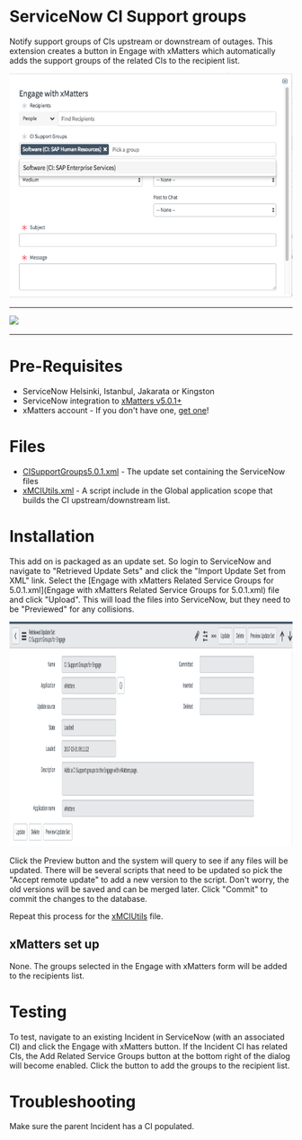 # ServiceNow CI Support groups
Notify support groups of CIs upstream or downstream of outages. This extension creates a button in Engage with xMatters which automatically adds the support groups of the related CIs to the recipient list.

<kbd>
  <img src="images/CIGroups1.png" height="400">
</kbd>

---------

<kbd>
  <img src="https://github.com/xmatters/xMatters-Labs/raw/master/media/disclaimer.png">
</kbd>

---------


# Pre-Requisites
* ServiceNow Helsinki, Istanbul, Jakarata or Kingston
* ServiceNow integration to [xMatters v5.0.1+](https://store.servicenow.com/sn_appstore_store.do#!/store/application/5950d7444f2231000e9fa88ca310c78c/)
* xMatters account - If you don't have one, [get one](https://www.xmatters.com)!


# Files
* [CISupportGroups5.0.1.xml](CISupportGroups5.0.1.xml) - The update set containing the ServiceNow files
* [xMCIUtils.xml](xMCIUtils.xml) - A script include in the Global application scope that builds the CI upstream/downstream list.

# Installation
This add on is packaged as an update set. So login to ServiceNow and navigate to "Retrieved Update Sets" and click the "Import Update Set from XML" link. Select the [Engage with xMatters Related Service Groups for 5.0.1.xml](Engage with xMatters Related Service Groups for 5.0.1.xml) file and click "Upload". This will load the files into ServiceNow, but they need to be "Previewed" for any collisions. 

<kbd>
  <img src="images/preview_update_set.png" height="400">
</kbd>

Click the Preview button and the system will query to see if any files will be updated. There will be several scripts that need to be updated so pick the "Accept remote update" to add a new version to the script. Don't worry, the old versions will be saved and can be merged later. Click "Commit" to commit the changes to the database. 

Repeat this process for the [xMCIUtils](xMCIUtils.xml) file. 

## xMatters set up
None. The groups selected in the Engage with xMatters form will be added to the recipients list. 
   
# Testing
To test, navigate to an existing Incident in ServiceNow (with an associated CI) and click the Engage with xMatters button. If the Incident CI has related CIs, the Add Related Service Groups button at the bottom right of the dialog will become enabled. Click the button to add the groups to the recipient list. 

# Troubleshooting
Make sure the parent Incident has a CI populated.
